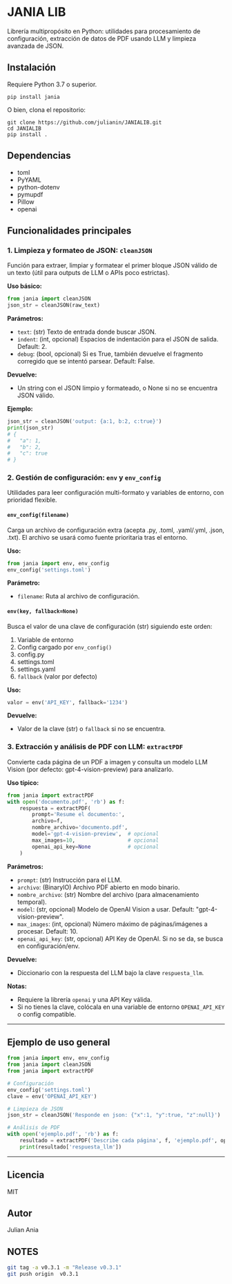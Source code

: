 # JANIA LIB

Librería multipropósito en Python: utilidades para procesamiento de configuración, extracción de datos de PDF usando LLM y limpieza avanzada de JSON.

## Instalación

Requiere Python 3.7 o superior.

```
pip install jania
```

O bien, clona el repositorio:

```
git clone https://github.com/julianin/JANIALIB.git
cd JANIALIB
pip install .
```

## Dependencias

* toml
* PyYAML
* python-dotenv
* pymupdf
* Pillow
* openai

## Funcionalidades principales

### 1. Limpieza y formateo de JSON: `cleanJSON`

Función para extraer, limpiar y formatear el primer bloque JSON válido de un texto (útil para outputs de LLM o APIs poco estrictas).

**Uso básico:**

```python
from jania import cleanJSON
json_str = cleanJSON(raw_text)
```

**Parámetros:**

* `text`: (str) Texto de entrada donde buscar JSON.
* `indent`: (int, opcional) Espacios de indentación para el JSON de salida. Default: 2.
* `debug`: (bool, opcional) Si es True, también devuelve el fragmento corregido que se intentó parsear. Default: False.

**Devuelve:**

* Un string con el JSON limpio y formateado, o None si no se encuentra JSON válido.

**Ejemplo:**

```python
json_str = cleanJSON('output: {a:1, b:2, c:true}')
print(json_str)
# {
#   "a": 1,
#   "b": 2,
#   "c": true
# }
```

### 2. Gestión de configuración: `env` y `env_config`

Utilidades para leer configuración multi-formato y variables de entorno, con prioridad flexible.

#### `env_config(filename)`

Carga un archivo de configuración extra (acepta .py, .toml, .yaml/.yml, .json, .txt). El archivo se usará como fuente prioritaria tras el entorno.

**Uso:**

```python
from jania import env, env_config
env_config('settings.toml')
```

**Parámetro:**

* `filename`: Ruta al archivo de configuración.

#### `env(key, fallback=None)`

Busca el valor de una clave de configuración (str) siguiendo este orden:

1. Variable de entorno
2. Config cargado por `env_config()`
3. config.py
4. settings.toml
5. settings.yaml
6. `fallback` (valor por defecto)

**Uso:**

```python
valor = env('API_KEY', fallback='1234')
```

**Devuelve:**

* Valor de la clave (str) o `fallback` si no se encuentra.

### 3. Extracción y análisis de PDF con LLM: `extractPDF`

Convierte cada página de un PDF a imagen y consulta un modelo LLM Vision (por defecto: gpt-4-vision-preview) para analizarlo.

**Uso típico:**

```python
from jania import extractPDF
with open('documento.pdf', 'rb') as f:
    respuesta = extractPDF(
        prompt='Resume el documento:',
        archivo=f,
        nombre_archivo='documento.pdf',
        model='gpt-4-vision-preview',  # opcional
        max_images=10,                 # opcional
        openai_api_key=None            # opcional
    )
```

**Parámetros:**

* `prompt`: (str) Instrucción para el LLM.
* `archivo`: (BinaryIO) Archivo PDF abierto en modo binario.
* `nombre_archivo`: (str) Nombre del archivo (para almacenamiento temporal).
* `model`: (str, opcional) Modelo de OpenAI Vision a usar. Default: "gpt-4-vision-preview".
* `max_images`: (int, opcional) Número máximo de páginas/imágenes a procesar. Default: 10.
* `openai_api_key`: (str, opcional) API Key de OpenAI. Si no se da, se busca en configuración/env.

**Devuelve:**

* Diccionario con la respuesta del LLM bajo la clave `respuesta_llm`.

**Notas:**

* Requiere la librería `openai` y una API Key válida.
* Si no tienes la clave, colócala en una variable de entorno `OPENAI_API_KEY` o config compatible.

---

## Ejemplo de uso general

```python
from jania import env, env_config
from jania import cleanJSON
from jania import extractPDF

# Configuración
env_config('settings.toml')
clave = env('OPENAI_API_KEY')

# Limpieza de JSON
json_str = cleanJSON('Responde en json: {"x":1, "y":true, "z":null}')

# Análisis de PDF
with open('ejemplo.pdf', 'rb') as f:
    resultado = extractPDF('Describe cada página', f, 'ejemplo.pdf', openai_api_key=clave)
    print(resultado['respuesta_llm'])
```

---

## Licencia

MIT

## Autor

Julian Ania

## NOTES
```bash
git tag -a v0.3.1 -m "Release v0.3.1"
git push origin  v0.3.1
```
  